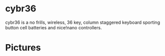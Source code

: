 # cybr36
 cybr36 is a no frills, wireless, 36 key, column staggered keyboard sporting button cell batteries and nice!nano controllers.

 # Pictures


